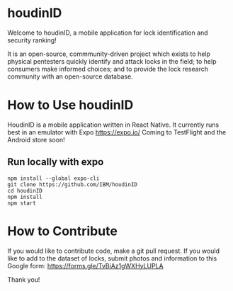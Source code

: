 # houdinID
Welcome to houdinID, a mobile application for lock identification and security ranking!

It is an open-source, commmunity-driven project which exists to help physical pentesters quickly identify and attack locks in the field; to help consumers make informed choices; and to provide the lock research community with an open-source database.

# How to Use houdinID
HoudinID is a mobile application written in React Native.
It currently runs best in an emulator with Expo https://expo.io/
Coming to TestFlight and the Android store soon!

## Run locally with expo
```
npm install --global expo-cli
git clone https://github.com/IBM/houdinID
cd houdinID
npm install
npm start
```

# How to Contribute
If you would like to contribute code, make a git pull request.
If you would like to add to the dataset of locks, submit photos and information to this Google form: https://forms.gle/TvBiAz1gWXHyLUPLA

Thank you!




